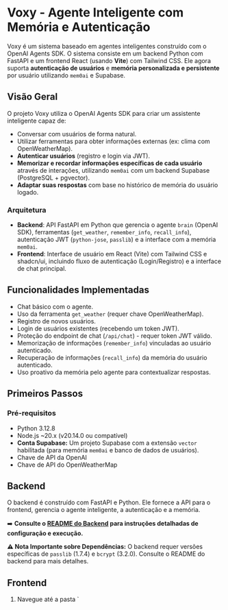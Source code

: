 # Voxy - Agente Inteligente com Memória e Autenticação

Voxy é um sistema baseado em agentes inteligentes construído com o OpenAI Agents SDK. O sistema consiste em um backend Python com FastAPI e um frontend React (usando **Vite**) com Tailwind CSS. Ele agora suporta **autenticação de usuários** e **memória personalizada e persistente** por usuário utilizando `mem0ai` e Supabase.

## Visão Geral

O projeto Voxy utiliza o OpenAI Agents SDK para criar um assistente inteligente capaz de:

*   Conversar com usuários de forma natural.
*   Utilizar ferramentas para obter informações externas (ex: clima com OpenWeatherMap).
*   **Autenticar usuários** (registro e login via JWT).
*   **Memorizar e recordar informações específicas de cada usuário** através de interações, utilizando `mem0ai` com um backend Supabase (PostgreSQL + pgvector).
*   **Adaptar suas respostas** com base no histórico de memória do usuário logado.

### Arquitetura

- **Backend**: API FastAPI em Python que gerencia o agente `brain` (OpenAI SDK), ferramentas (`get_weather`, `remember_info`, `recall_info`), autenticação JWT (`python-jose`, `passlib`) e a interface com a memória `mem0ai`.
- **Frontend**: Interface de usuário em React (Vite) com Tailwind CSS e shadcn/ui, incluindo fluxo de autenticação (Login/Registro) e a interface de chat principal.

## Funcionalidades Implementadas

*   Chat básico com o agente.
*   Uso da ferramenta `get_weather` (requer chave OpenWeatherMap).
*   Registro de novos usuários.
*   Login de usuários existentes (recebendo um token JWT).
*   Proteção do endpoint de chat (`/api/chat`) - requer token JWT válido.
*   Memorização de informações (`remember_info`) vinculadas ao usuário autenticado.
*   Recuperação de informações (`recall_info`) da memória do usuário autenticado.
*   Uso proativo da memória pelo agente para contextualizar respostas.

## Primeiros Passos

### Pré-requisitos

- Python 3.12.8
- Node.js ~20.x (v20.14.0 ou compatível)
- **Conta Supabase:** Um projeto Supabase com a extensão `vector` habilitada (para memória `mem0ai` e banco de dados de usuários).
- Chave de API da OpenAI
- Chave de API do OpenWeatherMap

## Backend

O backend é construído com FastAPI e Python. Ele fornece a API para o frontend, gerencia o agente inteligente, a autenticação e a memória.

➡️ **Consulte o [README do Backend](./backend/README.md) para instruções detalhadas de configuração e execução.**

**⚠️ Nota Importante sobre Dependências:** O backend requer versões específicas de `passlib` (1.7.4) e `bcrypt` (3.2.0). Consulte o README do backend para mais detalhes.

## Frontend

1.  Navegue até a pasta `